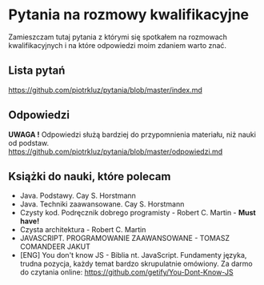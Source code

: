 # Pytania na rozmowy kwalifikacyjne

Zamieszczam tutaj pytania z którymi się spotkałem na rozmowach kwalifikacyjnych i na które odpowiedzi moim zdaniem warto znać. 

## Lista pytań
https://github.com/piotrkluz/pytania/blob/master/index.md

## Odpowiedzi
**UWAGA !** Odpowiedzi służą bardziej do przypomnienia materiału, niż nauki od podstaw.
https://github.com/piotrkluz/pytania/blob/master/odpowiedzi.md

## Książki do nauki, które polecam
- Java. Podstawy. Cay S. Horstmann
- Java. Techniki zaawansowane. Cay S. Horstmann
- Czysty kod. Podręcznik dobrego programisty - Robert C. Martin - **Must have!**
- Czysta architektura - Robert C. Martin
- JAVASCRIPT. PROGRAMOWANIE ZAAWANSOWANE - TOMASZ COMANDEER JAKUT
- [ENG] You don't know JS - Biblia nt. JavaScript. Fundamenty języka, trudna pozycja, każdy temat bardzo skrupulatnie omówiony. Za darmo do czytania online: https://github.com/getify/You-Dont-Know-JS